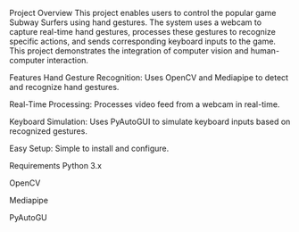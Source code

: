 Project Overview This project enables users to control the popular game Subway Surfers using hand gestures. The system uses a webcam to capture real-time hand gestures, processes these gestures to recognize specific actions, and sends corresponding keyboard inputs to the game. This project demonstrates the integration of computer vision and human-computer interaction.

Features Hand Gesture Recognition: Uses OpenCV and Mediapipe to detect and recognize hand gestures.

Real-Time Processing: Processes video feed from a webcam in real-time.

Keyboard Simulation: Uses PyAutoGUI to simulate keyboard inputs based on recognized gestures.

Easy Setup: Simple to install and configure.

Requirements Python 3.x

OpenCV

Mediapipe

PyAutoGU
